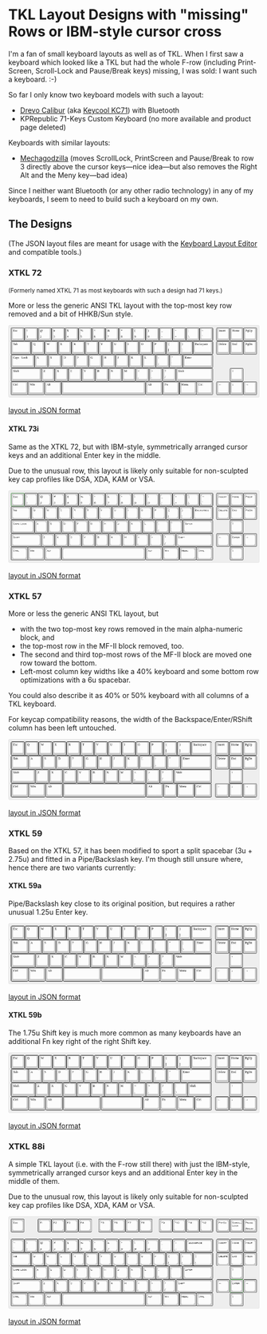TKL Layout Designs with "missing" Rows or IBM-style cursor cross
================================================================

I'm a fan of small keyboard layouts as well as of TKL. When I first
saw a keyboard which looked like a TKL but had the whole F-row
(including Print-Screen, Scroll-Lock and Pause/Break keys) missing, I
was sold: I want such a keyboard. :-)

So far I only know two keyboard models with such a layout:

* [Drevo Calibur](https://www.drevo.net/product/keyboard/calibur) (aka
  [Keycool
  KC71](https://drop.com/buy/kc71-rgb-bluetooth-mechanical-keyboard?mode=guest_open))
  with Bluetooth
* KPRepublic 71-Keys Custom Keyboard (no more available and product
  page deleted) <!-- was https://kprepublic.com/products/custom-mechanical-keyboard-kit-71-keys-kinds-of-led-effects-pcb-70-keycool-gaming-keyboard-led-backlight-available -->

Keyboards with similar layouts:

* [Mechagodzilla](https://www.etsy.com/listing/787326873/mechagodzilla-mechanical-keyboard-case)
  (moves ScrollLock, PrintScreen and Pause/Break to row 3 directly
  above the cursor keys—nice idea—but also removes the Right Alt and
  the Meny key—bad idea)

Since I neither want Bluetooth (or any other radio technology) in any
of my keyboards, I seem to need to build such a keyboard on my own.

The Designs
-----------

(The JSON layout files are meant for usage with the [Keyboard Layout
Editor](http://www.keyboard-layout-editor.com/) and compatible tools.)

### XTKL 72

<small>(Formerly named XTKL 71 as most keyboards with such a design had
71 keys.)</small>

More or less the generic ANSI TKL layout with the top-most key row
removed and a bit of HHKB/Sun style.

![XTKL 72](Images/XTKL-72.png)

[layout in JSON format](Layouts/XTKL-72.json)

#### XTKL 73i

Same as the XTKL 72, but with IBM-style, symmetrically arranged cursor
keys and an additional Enter key in the middle.

Due to the unusual row, this layout is likely only suitable for
non-sculpted key cap profiles like DSA, XDA, KAM or VSA.

![XTKL 73i](Images/XTKL-73i.png)

[layout in JSON format](Layouts/XTKL-73i.json)

### XTKL 57

More or less the generic ANSI TKL layout, but

* with the two top-most key rows removed in the main alpha-numeric
  block, and
* the top-most row in the MF-II block removed, too.
* The second and third top-most rows of the MF-II block are moved one
  row toward the bottom.
* Left-most column key widths like a 40% keyboard and some bottom row
  optimizations with a 6u spacebar.
  
You could also describe it as 40% or 50% keyboard with all columns of
a TKL keyboard.

For keycap compatibility reasons, the width of the
Backspace/Enter/RShift column has been left untouched.

![XTKL 57](Images/XTKL-57.png)

[layout in JSON format](Layouts/XTKL-57.json)

### XTKL 59

Based on the XTKL 57, it has been modified to sport a split spacebar
(3u + 2.75u) and fitted in a Pipe/Backslash key. I'm though still
unsure where, hence there are two variants currently:

#### XTKL 59a

Pipe/Backslash key close to its original position, but requires a
rather unusual 1.25u Enter key.

![XTKL 59a](Images/XTKL-59a.png)

[layout in JSON format](Layouts/XTKL-59a.json)

#### XTKL 59b

The 1.75u Shift key is much more common as many keyboards have an
additional Fn key right of the right Shift key.

![XTKL 59b](Images/XTKL-59b.png)

[layout in JSON format](Layouts/XTKL-59b.json)

### XTKL 88i

A simple TKL layout (i.e. with the F-row still there) with just the
IBM-style, symmetrically arranged cursor keys and an additional Enter
key in the middle of them.

Due to the unusual row, this layout is likely only suitable for
non-sculpted key cap profiles like DSA, XDA, KAM or VSA.


![XTKL 88i](Images/XTKL-88i.png)

[layout in JSON format](Layouts/XTKL-88i.json)
